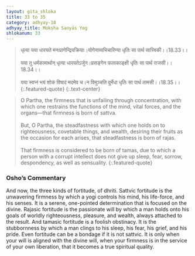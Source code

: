 ```yaml
---
layout: gita_shloka
title: 33 to 35
category: adhyay-18
adhyay_title: Mokṣha Sanyās Yog
shlokanum: 33
---
```


> धृत्या यया धारयते मनःप्राणेन्द्रियक्रियाः।योगेनाव्यभिचारिण्या धृतिः सा पार्थ सात्त्विकी।।18.33।।<br><br>यया तु धर्मकामार्थान् धृत्या धारयतेऽर्जुन।प्रसङ्गेन फलाकाङ्क्षी धृतिः सा पार्थ राजसी।।18.34।।<br><br>यया स्वप्नं भयं शोकं विषादं मदमेव च।न विमुञ्चति दुर्मेधा धृतिः सा पार्थ तामसी।।18.35।।
{:.featured-quote} 
{:.text-center}

> O Partha, the firmness that is unfailing through concentration, with which one restrains the functions of the mind, vital forces, and the organs—that firmness is born of sattva.<br><br>But, O Partha, the steadfastness with which one holds on to righteousness, covetable things, and wealth, desiring their fruits as the occasion for each arises, that steadfastness is born of rajas.<br><br>That firmness is considered to be born of tamas, due to which a person with a corrupt intellect does not give up sleep, fear, sorrow, despondency, as well as sensuality.
{:.featured-quote}

### Osho’s Commentary
And now, the three kinds of fortitude, of dhriti.
Sattvic fortitude is the unwavering firmness by which a yogi controls his mind, his life-force, and his senses. It is a serene, one-pointed determination that is focused on the divine.
Rajasic fortitude is the passionate will by which a man holds onto his goals of worldly righteousness, pleasure, and wealth, always attached to the result.
And tamasic fortitude is a foolish obstinacy. It is the stubbornness by which a man clings to his sleep, his fear, his grief, and his pride.
Even fortitude can be a bondage if it is not sattvic. It is only when your will is aligned with the divine will, when your firmness is in the service of your own liberation, that it becomes a true spiritual quality.
